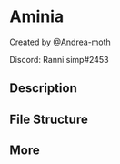 # Aminia

Created by [@Andrea-moth](https://github.com/Andrea-moth)

Discord: Ranni simp#2453

## Description

## File Structure

## More
